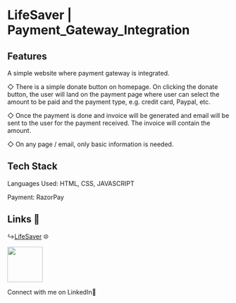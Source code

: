 # LifeSaver | Payment_Gateway_Integration

## Features
A simple website where payment gateway is integrated.

◇ There is a simple donate button on homepage. On clicking the donate button, the user will land on the payment page where user can select the amount to be paid and the payment type, e.g. credit card, Paypal, etc.

◇ Once the payment is done and invoice will be generated and email will be sent to the user for the payment received. The invoice will contain the amount.

◇ On any page / email, only basic information is needed.

## Tech Stack
Languages Used: HTML, CSS, JAVASCRIPT

Payment: RazorPay

## Links 🔗
↪[LifeSaver](https://ankushkumar10.github.io/LifeSaver/) 🌐

<a href="https://www.linkedin.com/in/ankush-kumar-011933215"><img src="https://logos-world.net/imageup/Linkedin/Linkedin-Logo-PNG5.png" style="width: 80px;"></a>

<span style="vertical-align: middle;">Connect with me on LinkedIn🚀</span>
